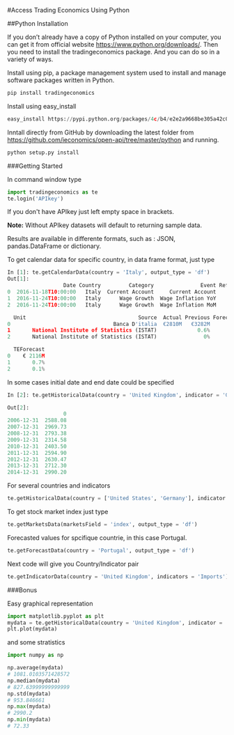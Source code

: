 
#Access Trading Economics Using Python

##Python Installation

If you don’t already have a copy of Python installed on your computer, you can get it from official website https://www.python.org/downloads/.  Then you need to install the tradingeconomics package. And you can do so in a variety of ways.

Install using pip, a package management system used to install and manage software packages written in Python.
```python
pip install tradingeconomics
```

Install using easy_install 
```python
easy_install https://pypi.python.org/packages/4c/b4/e2e2a9668be305a42c0644b3eb5d4d1034ae062653ef737d7e80c1423d28/tradingeconomics-0.2.9.tar.gz
```

Inntall directly from GitHub by downloading the latest folder from  https://github.com/ieconomics/open-api/tree/master/python and running.
```python
python setup.py install
```


###Getting Started

In command window type

```python
import tradingeconomics as te
te.login('APIkey')
```
If you don't have APIkey just left empty space in brackets.  

**Note:** Without APIkey  datasets will default to returning sample data.

Results are available in differente formats, such as : JSON, pandas.DataFrame or dictionary.

To get calendar data for specific country, in data frame format, just type
```python
In [1]: te.getCalendarData(country = 'Italy', output_type = 'df')
Out[1]: 
                  Date Country         Category               Event Reference  \
0  2016-11-18T10:00:00   Italy  Current Account     Current Account       Sep   
1  2016-11-24T10:00:00   Italy      Wage Growth  Wage Inflation YoY       Oct   
2  2016-11-24T10:00:00   Italy      Wage Growth  Wage Inflation MoM       Oct   

  Unit                                    Source  Actual Previous Forecast  \
0                                 Banca D'italia  €2810M   €3282M            
1       National Institute of Statistics (ISTAT)             0.6%            
2       National Institute of Statistics (ISTAT)               0%            

  TEForecast  
0    € 2116M  
1       0.7%  
2       0.1%  
``` 
In some cases initial date and end date could be specified
```python
In [2]: te.getHistoricalData(country = 'United Kingdom', indicator = 'GDP', endDate= '2015-01-01')

Out[2]: 
                  0
2006-12-31  2588.08
2007-12-31  2969.73
2008-12-31  2793.38
2009-12-31  2314.58
2010-12-31  2403.50
2011-12-31  2594.90
2012-12-31  2630.47
2013-12-31  2712.30
2014-12-31  2990.20
```

For several countries and indicators
```python
te.getHistoricalData(country = ['United States', 'Germany'], indicator = ['Exports','Imports', 'GDP'], initDate= '1990-01-01', endDate= '2015-01-01')
```

To get stock market index just type
```python
te.getMarketsData(marketsField = 'index', output_type = 'df')
```

Forecasted values for spcifique countrie, in this case Portugal. 
```python
te.getForecastData(country = 'Portugal', output_type = 'df')
```

Next code will give you Country/Indicator pair
```python
te.getIndicatorData(country = 'United Kingdom', indicators = 'Imports')
```

###Bonus

Easy graphical representation
```python
import matplotlib.pyplot as plt
mydata = te.getHistoricalData(country = 'United Kingdom', indicator = 'GDP')
plt.plot(mydata)
```


and some stratistics
```python
import numpy as np

np.average(mydata)
# 1081.0103571428572
np.median(mydata)
# 827.63999999999999
np.std(mydata)
# 953.846661
np.max(mydata)
# 2990.2
np.min(mydata)
# 72.33
```

